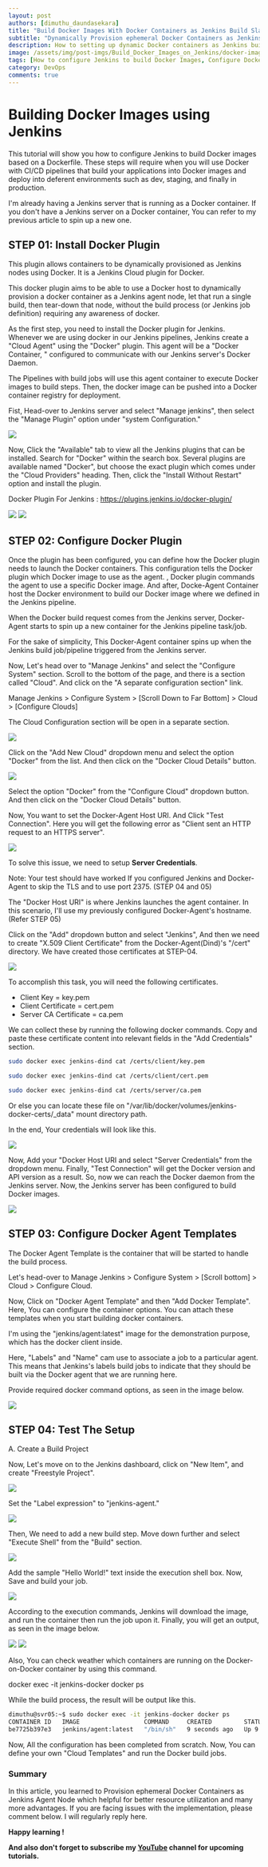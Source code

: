 ```yaml
---
layout: post
authors: [dimuthu_daundasekara]
title: "Build Docker Images With Docker Containers as Jenkins Build Slaves"
subtitle: "Dynamically Provision ephemeral Docker Containers as Jenkins Agent Node"
description: How to setting up dynamic Docker containers as Jenkins builds slaves for better resource utilization. Spinning up a new container takes less than a minute. And every build task spins up in a new container, build the project, and finally, it's destroyed itself. You can reduce the number of static VMs for Jenkins to build jobs. This step will require when you will use Docker with CI/CD pipelines that build your applications into Docker images and deploying into deferent environments such as dev, staging, and finally in production.
image: /assets/img/post-imgs/Build_Docker_Images_on_Jenkins/docker-image-build-jenkins.jpg
tags: [How to configure Jenkins to build Docker Images, Configure Docker Jenkins Plugin, Jenkins Add Docker Agent, Jenkins Create Build Project , Jenkins Build Project]
category: DevOps
comments: true
---
```


# Building Docker Images using Jenkins

This tutorial will show you how to configure Jenkins to build Docker images based on a Dockerfile. These steps will require when you will use Docker with CI/CD pipelines that build your applications into Docker images and deploy into deferent environments such as dev, staging, and finally in production.

I'm already having a Jenkins server that is running as a Docker container. If you don't have a Jenkins server on a Docker container,  You can refer to my previous article to spin up a new one.

## STEP 01: Install Docker Plugin

This plugin allows containers to be dynamically provisioned as Jenkins nodes using Docker. It is a Jenkins Cloud plugin for Docker.

This docker plugin aims to be able to use a Docker host to dynamically provision a docker container as a Jenkins agent node, let that run a single build, then tear-down that node, without the build process (or Jenkins job definition) requiring any awareness of docker.

As the first step, you need to install the Docker plugin for Jenkins. Whenever we are using docker in our Jenkins pipelines, Jenkins create a "Cloud Agent" using the "Docker" plugin. This agent will be a "Docker Container, " configured to communicate with our Jenkins server's Docker Daemon.

The Pipelines with build jobs will use this agent container to execute Docker images to build steps. Then, the docker image can be pushed into a Docker container registry for deployment.

Fist, Head-over to Jenkins server and select "Manage jenkins", then select the "Manage Plugin" option under "system Configuration."


<img src="/assets/img/post-imgs/Build_Docker_Images_on_Jenkins/1.jpg" width="auto" width="100%">



Now, Click the "Available" tab to view all the Jenkins plugins that can be installed. Search for "Docker" within the search box. Several plugins are available named "Docker", but choose the exact plugin which comes under the "Cloud Providers" heading. Then, click the "Install Without Restart" option and install the plugin.

Docker Plugin For Jenkins : <a href="https://plugins.jenkins.io/docker-plugin/" target="_blank">https://plugins.jenkins.io/docker-plugin/</a>

<img src="/assets/img/post-imgs/Build_Docker_Images_on_Jenkins/2.jpg" width="auto" width="100%">

<img src="/assets/img/post-imgs/Build_Docker_Images_on_Jenkins/3.jpg" width="auto" width="100%">

## STEP 02: Configure Docker Plugin

Once the plugin has been configured, you can define how the Docker plugin needs to launch the Docker containers.
This configuration tells the Docker plugin which Docker image to use as the agent. , Docker plugin commands the agent to use a specific Docker image. And after, Docke-Agent Container host the Docker environment to build our Docker image where we defined in the Jenkins pipeline.  

When the Docker build request comes from the Jenkins server, Docker-Agent starts to spin up a new container for the Jenkins pipeline task/job.

For the sake of simplicity, This Docker-Agent container spins up when the Jenkins build job/pipeline triggered from the Jenkins server.

Now, Let's head over to "Manage Jenkins" and select the "Configure System" section. Scroll to the bottom of the page, and there is a section called "Cloud". And click on the "A separate configuration section" link.

Manage Jenkins > Configure System > [Scroll Down to Far Bottom] > Cloud > [Configure Clouds]

The Cloud Configuration section will be open in a separate section.


<img src="/assets/img/post-imgs/Build_Docker_Images_on_Jenkins/4.jpg" width="auto" width="100%">

Click on the "Add New Cloud" dropdown menu and select the option "Docker" from the list. And then click on the "Docker Cloud Details" button.


<img src="/assets/img/post-imgs/Build_Docker_Images_on_Jenkins/5.jpg" width="auto" width="100%">


Select the option "Docker" from the "Configure Cloud" dropdown button. And then click on the "Docker Cloud Details" button.


Now, You want to set the Docker-Agent Host URI. And Click "Test Connection". Here you will get the following error as "Client sent an HTTP request to an HTTPS server".

<img src="/assets/img/post-imgs/Build_Docker_Images_on_Jenkins/6.jpg" width="auto" width="100%">

To solve this issue, we need to setup **Server Credentials**.

Note: Your test should have worked If you configured Jenkins and Docker-Agent to skip the TLS and to use port 2375. (STEP 04 and 05)

The "Docker Host URI" is where Jenkins launches the agent container. In this scenario, I'll use my previously configured Docker-Agent's hostname. (Refer STEP 05)

Click on the "Add" dropdown button and select "Jenkins", And then we need to create "X.509 Client Certificate" from the Docker-Agent(Dind)'s "/cert" directory. We have created those certificates at STEP-04. 


<img src="/assets/img/post-imgs/Build_Docker_Images_on_Jenkins/7.jpg" width="auto" width="100%">

To accomplish this task, you will need the following certificates. 

* Client Key = key.pem
* Client Certificate = cert.pem
* Server CA Certificate = ca.pem

We can collect these by running the following docker commands. Copy and paste these certificate content into relevant fields in the "Add Credentials" section.

```bash
sudo docker exec jenkins-dind cat /certs/client/key.pem

sudo docker exec jenkins-dind cat /certs/client/cert.pem

sudo docker exec jenkins-dind cat /certs/server/ca.pem
```

Or else you can locate these file on "/var/lib/docker/volumes/jenkins-docker-certs/_data" mount directory path.

In the end, Your credentials will look like this.

<img src="/assets/img/post-imgs/Build_Docker_Images_on_Jenkins/8.jpg" width="auto" width="100%">

Now, Add your "Docker Host URI and select "Server Credentials" from the dropdown menu. Finally, "Test Connection" will get the Docker version and API version as a result. So, now we can reach the Docker daemon from the Jenkins server. Now, the Jenkins server has been configured to build Docker images.

<img src="/assets/img/post-imgs/Build_Docker_Images_on_Jenkins/9.jpg" width="auto" width="100%">

## STEP 03: Configure Docker Agent Templates

The Docker Agent Template is the container that will be started to handle the build process.

Let's head-over to Manage Jenkins > Configure System > [Scroll bottom] > Cloud > Configure Cloud.

Now, Click on "Docker Agent Template" and then "Add Docker Template".
Here, You can configure the container options. You can attach these templates when you start building docker containers.

I'm using the "jenkins/agent:latest" image for the demonstration purpose, which has the docker client inside.

Here, "Labels" and "Name" cam use to associate a job to a particular agent. This means that Jenkins's labels build jobs to indicate that they should be built via the Docker agent that we are running here. 

Provide required docker command options, as seen in the image below.

<img src="/assets/img/post-imgs/Build_Docker_Images_on_Jenkins/10.jpg" width="auto" width="100%">

## STEP 04: Test The Setup

A. Create a Build Project

Now, Let's move on to the Jenkins dashboard, click on "New Item", and create "Freestyle Project".

<img src="/assets/img/post-imgs/Build_Docker_Images_on_Jenkins/13.jpg" width="auto" width="100%">

Set the "Label expression" to "jenkins-agent."

<img src="/assets/img/post-imgs/Build_Docker_Images_on_Jenkins/14.jpg" width="auto" width="100%">

Then, We need to add a new build step. Move down further and select "Execute Shell" from the "Build" section.

<img src="/assets/img/post-imgs/Build_Docker_Images_on_Jenkins/15.jpg" width="auto" width="100%">

Add the sample "Hello World!" text inside the execution shell box.
Now, Save and build your job.

<img src="/assets/img/post-imgs/Build_Docker_Images_on_Jenkins/16.jpg" width="auto" width="100%">

According to the execution commands, Jenkins will download the image, and run the container then run the job upon it. Finally, you will get an output, as seen in the image below.

<img src="/assets/img/post-imgs/Build_Docker_Images_on_Jenkins/17.jpg" width="auto" width="100%">

<img src="/assets/img/post-imgs/Build_Docker_Images_on_Jenkins/18.jpg" width="auto" width="100%">

Also, You can check weather which containers are running on the Docker-on-Docker container by using this command.

docker exec -it jenkins-docker docker ps

While the build process, the result will be output like this.

```bash
dimuthu@svr05:~$ sudo docker exec -it jenkins-docker docker ps
CONTAINER ID   IMAGE                  COMMAND     CREATED         STATUS         PORTS     NAMES
be7725b397e3   jenkins/agent:latest   "/bin/sh"   9 seconds ago   Up 9 seconds             kind_carver
```

Now, All the configuration has been completed from scratch. Now, You can define your own "Cloud Templates" and run the Docker build jobs.

### Summary

In this article, you learned to Provision ephemeral Docker Containers as Jenkins Agent Node which helpful for better resource utilization and many more advantages.
If you are facing issues with the implementation, please comment below. I will regularly reply here.

**Happy learning !** 

**And also don't forget to subscribe my <a href="https://www.youtube.com/channel/UCovlVsoRVItner26ZJPBjmQ" target="_blank">YouTube</a> channel for upcoming tutorials.**